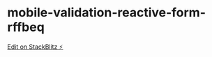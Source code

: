 # mobile-validation-reactive-form-rffbeq

[Edit on StackBlitz ⚡️](https://stackblitz.com/edit/mobile-validation-reactive-form-rffbeq)